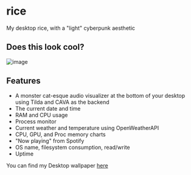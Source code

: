 # rice
My desktop rice, with a "light" cyberpunk aesthetic

## Does this look cool?
![image](https://github.com/anishgoyal1108/rice/assets/90469168/87b38696-abb4-4f23-b56d-516e1d0c99ed)

## Features
* A monster cat-esque audio visualizer at the bottom of your desktop using Tilda and CAVA as the backend
* The current date and time
* RAM and CPU usage
* Process monitor
* Current weather and temperature using OpenWeatherAPI
* CPU, GPU, and Proc memory charts
* "Now playing" from Spotify
* OS name, filesystem consumption, read/write
* Uptime

You can find my Desktop wallpaper [here](https://imgur.com/a/wX1cq0I)

